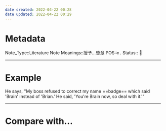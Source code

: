 ```yaml
---
date created: 2022-04-22 00:28
date updated: 2022-04-22 00:29
---
```


# Metadata

Note_Type::Literature Note
Meanings::授予...獎章
POS::`n.`
Status:: 👶

---

# Example

He says, "My boss refused to correct my name ==badge== which said 'Brain' instead of 'Brian.' He said, 'You're Brain now, so deal with it.'"

---

# Compare with...
